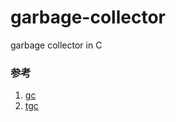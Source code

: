 # garbage-collector
garbage collector in C

### 参考
1. [gc](https://libcello.org/learn/garbage-collection)
2. [tgc](https://github.com/orangeduck/tgc)